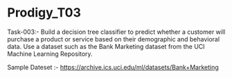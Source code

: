 # Prodigy_T03
Task-003:- Build a decision tree classifier to predict whether a customer will purchase a product or service based on their demographic and behavioral data. Use a dataset such as the Bank Marketing dataset from the UCI Machine Learning Repository.


Sample Dateset :- https://archive.ics.uci.edu/ml/datasets/Bank+Marketing


